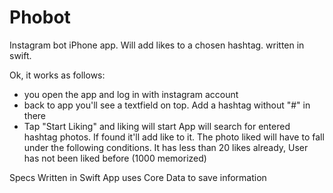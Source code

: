 # Phobot
Instagram bot iPhone app. Will add likes to a chosen hashtag. written in swift.

Ok, it works as follows:
- you open the app and log in with instagram account
- back to app you'll see a textfield on top. Add a hashtag without "#" in there
- Tap "Start Liking" and liking will start
App will search for entered hashtag photos. If found it'll add like to it. 
The photo liked will have to fall under the following conditions.
It has less than 20 likes already, User has not been liked before (1000 memorized)

Specs
Written in Swift
App uses Core Data to save information
